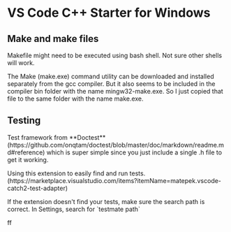 <h1>VS Code C++ Starter for Windows</h1>
<h2>Make and make files</h2>
<p>Makefile might need to be executed using bash shell. Not sure other shells will work.</p>
<p>The Make (make.exe) command utility can be downloaded and installed separately from the gcc compiler. But it also seems to be included in the compiler bin folder with the name mingw32-make.exe. So I just copied that file to the same folder with the name make.exe.</p>
<h2>Testing</h2>
<p>Test framework from **Doctest** (https://github.com/onqtam/doctest/blob/master/doc/markdown/readme.md#reference) which is super simple since you just include a single .h file to get it working.</p>
<p>Using this extension to easily find and run tests. (https://marketplace.visualstudio.com/items?itemName=matepek.vscode-catch2-test-adapter)</p>
<p>If the extension doesn't find your tests, make sure the search path is correct. In Settings, search for `testmate path`</p>
ff
